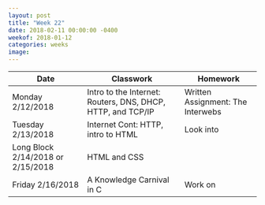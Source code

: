 ```yaml
---
layout: post
title: "Week 22"
date: 2018-02-11 00:00:00 -0400
weekof: 2018-01-12
categories: weeks
image:
---
```


|Date                        |Classwork|Homework|
|----------------------------|---------|--------|
|Monday 2/12/2018            | Intro to the Internet: Routers, DNS, DHCP, HTTP, and TCP/IP | Written Assignment: The Interwebs |
|Tuesday 2/13/2018           | Internet Cont: HTTP, intro to HTML | Look into </chapter5> |
|Long Block 2/14/2018 or 2/15/2018 | HTML and CSS | </chapter5> |
|Friday 2/16/2018            | A Knowledge Carnival in C | Work on </chapter5> |
